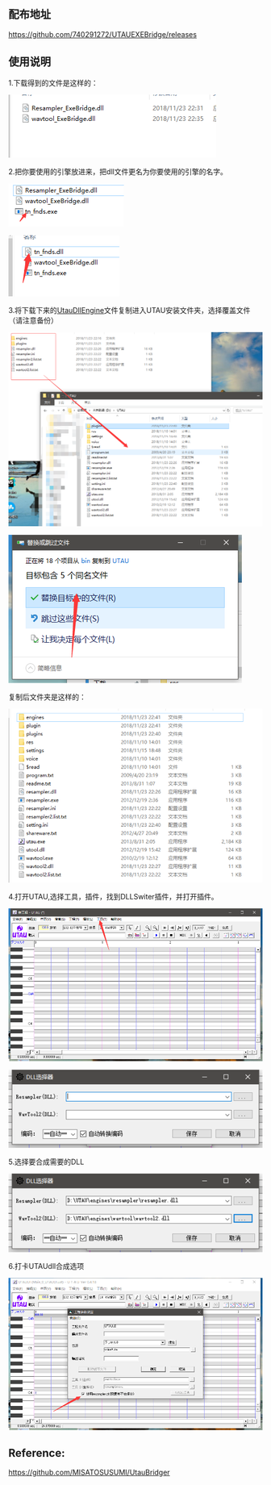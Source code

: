 ## 配布地址

https://github.com/740291272/UTAUEXEBridge/releases

## 使用说明

1.下载得到的文件是这样的：

![1](https://raw.githubusercontent.com/740291272/UTAUEXEBridge/master/pic/1.png)

2.把你要使用的引擎放进来，把dll文件更名为你要使用的引擎的名字。

![2](https://raw.githubusercontent.com/740291272/UTAUEXEBridge/master/pic/2.png)

![3](https://raw.githubusercontent.com/740291272/UTAUEXEBridge/master/pic/3.png)

3.将下载下来的[UtauDllEngine](http://gloomyghost.com/UtauDllEngine/)文件复制进入UTAU安装文件夹，选择覆盖文件（请注意备份）

![1](https://raw.githubusercontent.com/740291272/UtauDllEngine/master/doc/pic/1.png)

![2](https://raw.githubusercontent.com/740291272/UtauDllEngine/master/doc/pic/2.png)

复制后文件夹是这样的：

![3](https://raw.githubusercontent.com/740291272/UtauDllEngine/master/doc/pic/3.png)

4.打开UTAU,选择工具，插件，找到DLLSwiter插件，并打开插件。

![4](https://raw.githubusercontent.com/740291272/UtauDllEngine/master/doc/pic/4.png)

![5](https://raw.githubusercontent.com/740291272/UtauDllEngine/master/doc/pic/5.png)

5.选择要合成需要的DLL

![6](https://raw.githubusercontent.com/740291272/UtauDllEngine/master/doc/pic/6.png)

6.打卡UTAUdll合成选项

![7](https://raw.githubusercontent.com/740291272/UtauDllEngine/master/doc/pic/7.png)

## Reference:

https://github.com/MISATOSUSUMI/UtauBridger
